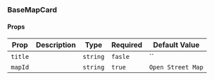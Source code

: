 ### BaseMapCard

#### Props

| Prop    | Description | Type     | Required | Default Value     |
| ------- | ----------- | -------- | -------- | ----------------- |
| `title` |             | `string` | `fasle`  | ``                |
| `mapId` |             | `string` | `true`   | `Open Street Map` |
